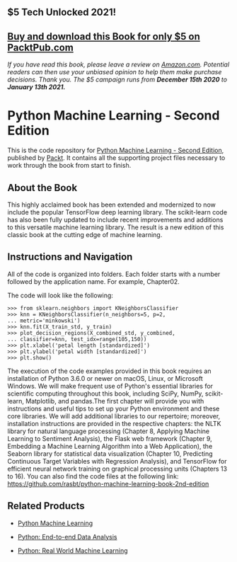 ## $5 Tech Unlocked 2021!
[Buy and download this Book for only $5 on PacktPub.com](https://www.packtpub.com/product/python-machine-learning-second-edition/9781787125933)
-----
*If you have read this book, please leave a review on [Amazon.com](https://www.amazon.com/gp/product/1787125939).     Potential readers can then use your unbiased opinion to help them make purchase decisions. Thank you. The $5 campaign         runs from __December 15th 2020__ to __January 13th 2021.__*

# Python Machine Learning - Second Edition
This is the code repository for [Python Machine Learning - Second Edition](https://www.packtpub.com/big-data-and-business-intelligence/python-machine-learning-second-edition?utm_source=github&utm_medium=repository&utm_campaign=9781787125933), published by [Packt](https://www.packtpub.com/?utm_source=github). It contains all the supporting project files necessary to work through the book from start to finish.
## About the Book
This highly acclaimed book has been extended and modernized to now include the popular TensorFlow deep learning library. The scikit-learn code has also been fully updated to include recent improvements and additions to this versatile machine learning library. The result is a new edition of this classic book at the cutting edge of machine learning.
## Instructions and Navigation
All of the code is organized into folders. Each folder starts with a number followed by the application name. For example, Chapter02.



The code will look like the following:
```
>>> from sklearn.neighbors import KNeighborsClassifier
>>> knn = KNeighborsClassifier(n_neighbors=5, p=2,
... metric='minkowski')
>>> knn.fit(X_train_std, y_train)
>>> plot_decision_regions(X_combined_std, y_combined,
... classifier=knn, test_idx=range(105,150))
>>> plt.xlabel('petal length [standardized]')
>>> plt.ylabel('petal width [standardized]')
>>> plt.show()
```

The execution of the code examples provided in this book requires an installation of Python 3.6.0 or newer on macOS, Linux, or Microsoft Windows. We will make frequent use of Python's essential libraries for scientific computing throughout this book, including SciPy, NumPy, scikit-learn, Matplotlib, and pandas.The first chapter will provide you with instructions and useful tips to set up your Python environment and these core libraries. We will add additional libraries to our repertoire; moreover, installation instructions are provided in the respective chapters: the NLTK library for natural language processing (Chapter 8, Applying Machine Learning to Sentiment Analysis), the Flask web framework (Chapter 9, Embedding a Machine Learning Algorithm into a Web Application), the Seaborn library for statistical data visualization (Chapter 10, Predicting Continuous Target Variables with Regression Analysis), and TensorFlow for efficient neural network training on graphical processing units (Chapters 13 to 16).
You can also find the code files at the following link:
https://github.com/rasbt/python-machine-learning-book-2nd-edition
## Related Products
* [Python Machine Learning](https://www.packtpub.com/big-data-and-business-intelligence/python-machine-learning?utm_source=github&utm_medium=repository&utm_campaign=9781783555130)

* [Python: End-to-end Data Analysis](https://www.packtpub.com/big-data-and-business-intelligence/python-end-end-data-analysis?utm_source=github&utm_medium=repository&utm_campaign=9781788394697)

* [Python: Real World Machine Learning](https://www.packtpub.com/big-data-and-business-intelligence/python-real-world-machine-learning?utm_source=github&utm_medium=repository&utm_campaign=9781787123212)


